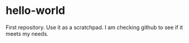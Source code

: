 # hello-world
First repository.  Use it as a scratchpad.
I am checking github to see if it meets my needs.
